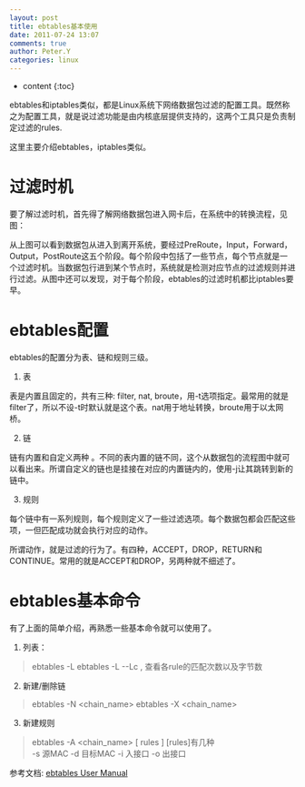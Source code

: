 ```yaml
---
layout: post
title: ebtables基本使用
date: 2011-07-24 13:07
comments: true
author: Peter.Y
categories: linux
---
```


* content
{:toc}



ebtables和iptables类似，都是Linux系统下网络数据包过滤的配置工具。既然称之为配置工具，就是说过滤功能是由内核底层提供支持的，这两个工具只是负责制定过滤的rules.


这里主要介绍ebtables，iptables类似。

过滤时机
======

要了解过滤时机，首先得了解网络数据包进入网卡后，在系统中的转换流程，见图：

从上图可以看到数据包从进入到离开系统，要经过PreRoute，Input，Forward，Output，PostRoute这五个阶段。每个阶段中包括了一些节点，每个节点就是一个过滤时机。当数据包行进到某个节点时，系统就是检测对应节点的过滤规则并进行过滤。从图中还可以发现，对于每个阶段，ebtables的过滤时机都比iptables要早。

ebtables配置
======

ebtables的配置分为表、链和规则三级。
1. 表

表是内置且固定的，共有三种: filter, nat, broute，用-t选项指定。最常用的就是filter了，所以不设-t时默认就是这个表。nat用于地址转换，broute用于以太网桥。

2. 链

链有内置和自定义两种 。不同的表内置的链不同，这个从数据包的流程图中就可以看出来。所谓自定义的链也是挂接在对应的内置链内的，使用-j让其跳转到新的链中。

3. 规则

每个链中有一系列规则，每个规则定义了一些过滤选项。每个数据包都会匹配这些项，一但匹配成功就会执行对应的动作。

所谓动作，就是过滤的行为了。有四种，ACCEPT，DROP，RETURN和CONTINUE。常用的就是ACCEPT和DROP，另两种就不细述了。

ebtables基本命令
======

有了上面的简单介绍，再熟悉一些基本命令就可以使用了。

1. 列表：
>ebtables -L
>ebtables -L --Lc , 查看各rule的匹配次数以及字节数

2. 新建/删除链
>ebtables -N <chain_name>
>ebtables -X <chain_name>

3. 新建规则
>ebtables -A <chain_name> [ rules ]
>[rules]有几种<br />-s 源MAC -d 目标MAC -i 入接口 -o 出接口


参考文档: [ebtables User Manual](http://ebtables.sourceforge.net/misc/ebtables-man.html)
